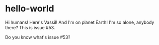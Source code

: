 # hello-world

Hi humans! Here's Vassil! And I'm on planet Earth! I'm so alone, anybody there? This is issue #53. 

Do you know what's issue #53?
